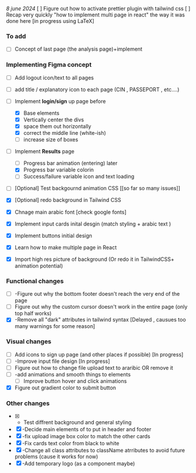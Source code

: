 *8 june 2024*
[ ] Figure out how to activate prettier plugin with tailwind css
[ ] Recap very quickly "how to implement multi page in react" the way it was done here [in progress using LaTeX]
### To add 
- [ ] Concept of last page (the analysis page)+implement
### Implementing Figma concept
- [ ] Add logout icon/text to all pages
- [ ] add title / explanatory icon to each page (CIN , PASSEPORT  , etc....)
- [ ] Implement **login/sign** up page before 
	- [x] Base elements
	- [x] Vertically center the divs
	- [x] space them out horizontally
	- [x] correct the middle line (white-ish)
	- [ ] increase size of boxes
- [ ] Implement **Results** page
	- [ ] Progress bar animation (entering) later
	- [x] Progress bar variable colorin 
	- [ ]  Success/failure variable icon and text loading
- [ ] [Optional] Test backgournd animation CSS [[so far so many issues]]

- [x]  [Optional] redo background in Tailwind CSS

- [x] Chnage main arabic font [check google fonts]
- [x] Implement input cards inital desgin (match styling + arabic text )
- [x]  Implement buttons initial design
- [x] Learn how to make multiple page in React
- [x] Import high res picture of background (Or redo it in TailwindCSS+ animation potential)
### Functional changes
- [ ] -Figure out why the bottom footer doesn't reach the very end of the page
- [ ] Figure out why the custom cursor doesn't work in the entire page (only top half works)
- [x] -Remove all "dark" attributes in tailwind syntax [Delayed , causues too many warnings for some reason]
### Visual changes

- [ ] Add icons to sign up page (and other places if possible) [In progress]
- [ ] -Improve input file design [In progress]
- [ ]  Figure out how to change file upload text to araribic OR remove it
- [ ] -add animations and smooth things to elements
	- [ ] Improve button hover and click animations 
- [x] Figure out gradient color to submit button

### Other changes

- [x] - Test diffrent background and general styling 
- [x] -Decide main elements of to put in header and footer
- [x] -fix upload image box color to match the other cards
- [x] -Fix cards text color from black to white
- [x] -Change all class attributes to className atrributes to avoid future problems (cause it works for now)
- [x] -Add temporary logo (as a component maybe)
